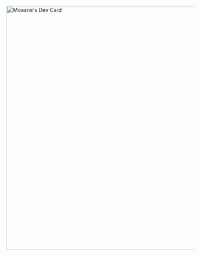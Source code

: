 <a href="https://app.daily.dev/moaane"><img src="https://api.daily.dev/devcards/v2/beB2mnO3lay9EoPnTTo5N.png?r=5cn&type=wide" width="652" alt="Moaane's Dev Card"/></a>
<!--
**Moaane/Moaane** is a ✨ _special_ ✨ repository because its `README.md` (this file) appears on your GitHub profile.

Here are some ideas to get you started:

- 🔭 I’m currently working on ...
- 🌱 I’m currently learning ...
- 👯 I’m looking to collaborate on ...
- 🤔 I’m looking for help with ...
- 💬 Ask me about ...
- 📫 How to reach me: ...
- 😄 Pronouns: ...
- ⚡ Fun fact: ...
-->
